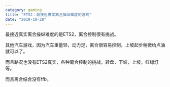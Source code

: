 ```yaml
---
category: gaming
title: "ETS2：最接近真实离合操纵难度的游戏"
date: "2019-10-28"
---
```


最接近真实离合操纵难度的是ETS2，离合控制很有挑战。

其他汽车游戏，因为汽车重量轻，动力足，离合很容易控制，上坡起步稍微给点油就可以了。

而且路况也没有ETS2真实，各种离合控制的挑战，转盘，下坡，上坡，红绿灯等。

而且离合结合没有ffb。
